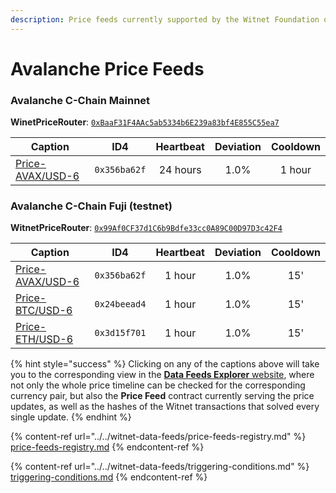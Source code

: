 ```yaml
---
description: Price feeds currently supported by the Witnet Foundation on Avalanche networks
---
```


# Avalanche Price Feeds

### **Avalanche C-Chain Mainnet**

**WinetPriceRouter**: [`0xBaaF31F4AAc5ab5334b6E239a83bf4E855C55ea7`](https://snowtrace.io/address/0xBaaF31F4AAc5ab5334b6E239a83bf4E855C55ea7#readContract)

| **Caption**                                                                      | **ID4**      | **Heartbeat** | **Deviation** | **Cooldown** |
| -------------------------------------------------------------------------------- | ------------ | :-----------: | :-----------: | :----------: |
| [Price-AVAX/USD-6](https://feeds.witnet.io/feeds/avalanche-mainnet\_avax-usd\_6) | `0x356ba62f` |    24 hours   |      1.0%     |    1 hour    |

### **Avalanche C-Chain Fuji** (testnet)

**WitnetPriceRouter**: [`0x99Af0CF37d1C6b9Bdfe33cc0A89C00D97D3c42F4`](https://testnet.snowtrace.io/address/0x99Af0CF37d1C6b9Bdfe33cc0A89C00D97D3c42F4#readContract)

| **Caption**                                                                   | **ID4**      | **Heartbeat** | **Deviation** | **Cooldown** |
| ----------------------------------------------------------------------------- | ------------ | :-----------: | :-----------: | :----------: |
| [Price-AVAX/USD-6](https://feeds.witnet.io/feeds/avalanche-fuji\_avax-usd\_6) | `0x356ba62f` |     1 hour    |      1.0%     |      15'     |
| [Price-BTC/USD-6](https://feeds.witnet.io/feeds/avalanche-fuji\_btc-usd\_6)   | `0x24beead4` |     1 hour    |      1.0%     |      15'     |
| [Price-ETH/USD-6](https://feeds.witnet.io/feeds/avalanche-fuji\_eth-usd\_6)   | `0x3d15f701` |     1 hour    |      1.0%     |      15'     |

{% hint style="success" %}
Clicking on any of the captions above will take you to the corresponding view in the [**Data Feeds Explorer** website](https://feeds.witnet.io), where not only the whole price timeline can be checked for the corresponding currency pair, but also the **Price Feed** contract currently serving the price updates, as well as the hashes of the Witnet transactions that solved every single update.
{% endhint %}

{% content-ref url="../../witnet-data-feeds/price-feeds-registry.md" %}
[price-feeds-registry.md](../../witnet-data-feeds/price-feeds-registry.md)
{% endcontent-ref %}

{% content-ref url="../../witnet-data-feeds/triggering-conditions.md" %}
[triggering-conditions.md](../../witnet-data-feeds/triggering-conditions.md)
{% endcontent-ref %}
